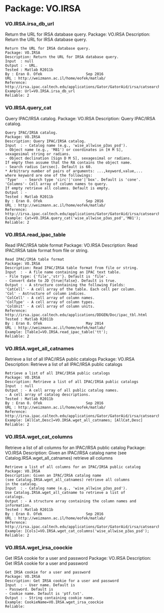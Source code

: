 # Package: VO.IRSA


### VO.IRSA.irsa_db_url

Return the URL for IRSA database query. Package: VO.IRSA Description: Return the URL for IRSA database query.


    
    Return the URL for IRSA database query.  
    Package: VO.IRSA  
    Description: Return the URL for IRSA database query.  
    Input  : null  
    Output : - URL.  
    Tested : Matlab R2011b  
    By : Eran O. Ofek                    Sep 2016  
    URL : http://weizmann.ac.il/home/eofek/matlab/  
    Reference: http://irsa.ipac.caltech.edu/applications/Gator/GatorAid/irsa/catsearch.html  
    Example: Url=VO.IRSA.irsa_db_url  
    Reliable: 2  
      
      
### VO.IRSA.query_cat

Query IPAC/IRSA catalog. Package: VO.IRSA Description: Query IPAC/IRSA catalog.


    
    Query IPAC/IRSA catalog.  
    Package: VO.IRSA  
    Description: Query IPAC/IRSA catalog.  
    Input  : - Catalog name (e.g., 'wise_allwise_p3as_psd').  
    - Object name (e.g., 'M81') or coordinates in [H M S],  
    sexagesimal string or radians.  
    - Object declination [Sign D M S], sexagesimal or radians.  
    If empty then assume that the RA contains the object name.  
    - Search radius [arcsec]. Default is 60.  
    * Arbitrary number of pairs of arguments: ...,keyword,value,...  
    where keyword are one of the followings:  
    'Type'   - Search type 'circ'|'cone'|'box'. Default is 'cone'.  
    'Columns'- Cell array of column names to query.  
    If empty retrieve all columns. Default is empty.  
    Output : -  
    Tested : Matlab R2011b  
    By : Eran O. Ofek                    Sep 2016  
    URL : http://weizmann.ac.il/home/eofek/matlab/  
    Reference: http://irsa.ipac.caltech.edu/applications/Gator/GatorAid/irsa/catsearch.html  
    Example: Cat=VO.IRSA.query_cat('wise_allwise_p3as_psd','M81');  
    Reliable: 2  
      
      
### VO.IRSA.read_ipac_table

Read IPAC/IRSA table format Package: VO.IRSA Description: Read IPAC/IRSA table format from file or string.


    
    Read IPAC/IRSA table format  
    Package: VO.IRSA  
    Description: Read IPAC/IRSA table format from file or string.  
    Input  : - A file name containing an IPAC text table.  
    - File type: {'file','str'}. Default is 'file'.  
    - Convert date to JD {true|false}. Default is true.  
    Output : - A structure containing the following Fields:  
    'CatCell' - A cell array of the table. Each cell per column.  
    'Col' - Astructure of column indices.  
    'ColCell' - A cell array of column names.  
    'ColType' - A cell array of column types.  
    'ColUnit' - A cell array of column units.  
    Reference: http://irsa.ipac.caltech.edu/applications/DDGEN/Doc/ipac_tbl.html  
    Tested : Matlab R2011b  
    By : Eran O. Ofek                    May 2014  
    URL : http://weizmann.ac.il/home/eofek/matlab/  
    Example: [Table]=VO.IRSA.read_ipac_table('tt');  
    Reliable: 2  
      
### VO.IRSA.wget_all_catnames

Retrieve a list of all IPAC/IRSA public catalogs Package: VO.IRSA Description: Retrieve a list of all IPAC/IRSA public catalogs


    
    Retrieve a list of all IPAC/IRSA public catalogs  
    Package: VO.IRSA  
    Description: Retrieve a list of all IPAC/IRSA public catalogs  
    Input  : null  
    Output : - A cell array of all public catalog names.  
    - A cell array of catalog descriptions.  
    Tested : Matlab R2011b  
    By : Eran O. Ofek                    Sep 2016  
    URL : http://weizmann.ac.il/home/eofek/matlab/  
    Reference: http://irsa.ipac.caltech.edu/applications/Gator/GatorAid/irsa/catsearch.html  
    Example: [AllCat,Desc]=VO.IRSA.wget_all_catnames; [AllCat,Desc]  
    Reliable: 2  
      
      
### VO.IRSA.wget_cat_columns

Retrieve a list of all columns for an IPAC/IRSA public catalog Package: VO.IRSA Description: Given an IPAC/IRSA catalog name (see Catalog.IRSA.wget_all_catnames) retrieve all columns


    
    Retrieve a list of all columns for an IPAC/IRSA public catalog  
    Package: VO.IRSA  
    Description: Given an IPAC/IRSA catalog name  
    (see Catalog.IRSA.wget_all_catnames) retrieve all columns  
    in the catalog.  
    Input  : - Catalog name (e.g., 'wise_allwise_p3as_psd').  
    Use Catalog.IRSA.wget_all_catname to retrieve a list of  
    catalogs.  
    Output : - A structure array containing the column names and information.  
    Tested : Matlab R2011b  
    By : Eran O. Ofek                    Sep 2016  
    URL : http://weizmann.ac.il/home/eofek/matlab/  
    Reference: http://irsa.ipac.caltech.edu/applications/Gator/GatorAid/irsa/catsearch.html  
    Example: [Cols]=VO.IRSA.wget_cat_columns('wise_allwise_p3as_psd');  
    Reliable: 2  
      
      
### VO.IRSA.wget_irsa_coockie

Get IRSA cookie for a user and password Package: VO.IRSA Description: Get IRSA cookie for a user and password


    
    Get IRSA cookie for a user and password  
    Package: VO.IRSA  
    Description: Get IRSA cookie for a user and password  
    Input  : - User name. Default is  
    - Password. Default is  
    - Cookie name. Default is 'ptf.txt'.  
    Output : - String containing cookie name.  
    Example: CookieName=VO.IRSA.wget_irsa_coockie  
    Reliable:  
      
      
